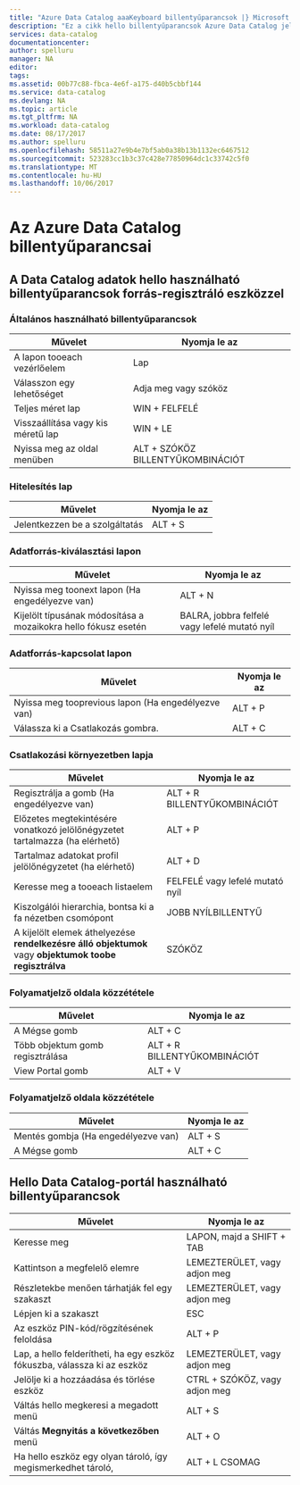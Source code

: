 ```yaml
---
title: "Azure Data Catalog aaaKeyboard billentyűparancsok |} Microsoft Docs"
description: "Ez a cikk hello billentyűparancsok Azure Data Catalog jelennek meg."
services: data-catalog
documentationcenter: 
author: spelluru
manager: NA
editor: 
tags: 
ms.assetid: 00b77c88-fbca-4e6f-a175-d40b5cbbf144
ms.service: data-catalog
ms.devlang: NA
ms.topic: article
ms.tgt_pltfrm: NA
ms.workload: data-catalog
ms.date: 08/17/2017
ms.author: spelluru
ms.openlocfilehash: 58511a27e9b4e7bf5ab0a38b13b1132ec6467512
ms.sourcegitcommit: 523283cc1b3c37c428e77850964dc1c33742c5f0
ms.translationtype: MT
ms.contentlocale: hu-HU
ms.lasthandoff: 10/06/2017
---
```

# <a name="keyboard-shortcuts-for-azure-data-catalog"></a>Az Azure Data Catalog billentyűparancsai
## <a name="keyboard-shortcuts-for-hello-data-catalog-data-source-registration-tool"></a>A Data Catalog adatok hello használható billentyűparancsok forrás-regisztráló eszközzel
### <a name="general-keyboard-shortcuts"></a>Általános használható billentyűparancsok
| Művelet | Nyomja le az |
| --- | --- |
| A lapon tooeach vezérlőelem |Lap |
| Válasszon egy lehetőséget |Adja meg vagy szóköz |
| Teljes méret lap |WIN + FELFELÉ |
| Visszaállítása vagy kis méretű lap |WIN + LE |
| Nyissa meg az oldal menüben |ALT + SZÓKÖZ BILLENTYŰKOMBINÁCIÓT |

### <a name="authentication-page"></a>Hitelesítés lap
| Művelet | Nyomja le az |
| --- | --- |
| Jelentkezzen be a szolgáltatás |ALT + S |

### <a name="data-source-selection-page"></a>Adatforrás-kiválasztási lapon
| Művelet | Nyomja le az |
| --- | --- |
| Nyissa meg toonext lapon (Ha engedélyezve van) |ALT + N |
| Kijelölt típusának módosítása a mozaikokra hello fókusz esetén |BALRA, jobbra felfelé vagy lefelé mutató nyíl |

### <a name="data-source-connection-page"></a>Adatforrás-kapcsolat lapon
| Művelet | Nyomja le az |
| --- | --- |
| Nyissa meg tooprevious lapon (Ha engedélyezve van) |ALT + P |
| Válassza ki a Csatlakozás gombra. |ALT + C |

### <a name="connection-context-page"></a>Csatlakozási környezetben lapja
| Művelet | Nyomja le az |
| --- | --- |
| Regisztrálja a gomb (Ha engedélyezve van) |ALT + R BILLENTYŰKOMBINÁCIÓT |
| Előzetes megtekintésére vonatkozó jelölőnégyzetet tartalmazza (ha elérhető) |ALT + P |
| Tartalmaz adatokat profil jelölőnégyzetet (ha elérhető) |ALT + D |
| Keresse meg a tooeach listaelem |FELFELÉ vagy lefelé mutató nyíl |
| Kiszolgálói hierarchia, bontsa ki a fa nézetben csomópont |JOBB NYÍLBILLENTYŰ |
| A kijelölt elemek áthelyezése **rendelkezésre álló objektumok** vagy **objektumok toobe regisztrálva** |SZÓKÖZ |

### <a name="publish-progress-page"></a>Folyamatjelző oldala közzététele
| Művelet | Nyomja le az |
| --- | --- |
| A Mégse gomb |ALT + C |
| Több objektum gomb regisztrálása |ALT + R BILLENTYŰKOMBINÁCIÓT |
| View Portal gomb |ALT + V |

### <a name="publish-progress-page"></a>Folyamatjelző oldala közzététele
| Művelet | Nyomja le az |
| --- | --- |
| Mentés gombja (Ha engedélyezve van) |ALT + S |
| A Mégse gomb |ALT + C |

## <a name="keyboard-shortcuts-for-hello-data-catalog-portal"></a>Hello Data Catalog-portál használható billentyűparancsok
| Művelet | Nyomja le az |
| --- | --- |
| Keresse meg |LAPON, majd a SHIFT + TAB |
| Kattintson a megfelelő elemre |LEMEZTERÜLET, vagy adjon meg |
| Részletekbe menően tárhatják fel egy szakaszt |LEMEZTERÜLET, vagy adjon meg |
| Lépjen ki a szakaszt |ESC |
| Az eszköz PIN-kód/rögzítésének feloldása |ALT + P |
| Lap, a hello felderítheti, ha egy eszköz fókuszba, válassza ki az eszköz |LEMEZTERÜLET, vagy adjon meg |
| Jelölje ki a hozzáadása és törlése eszköz |CTRL + SZÓKÖZ, vagy adjon meg |
| Váltás hello megkeresi a megadott menü |ALT + S |
| Váltás **Megnyitás a következőben** menü |ALT + O |
| Ha hello eszköz egy olyan tároló, így megismerkedhet tároló, |ALT + L CSOMAG |

